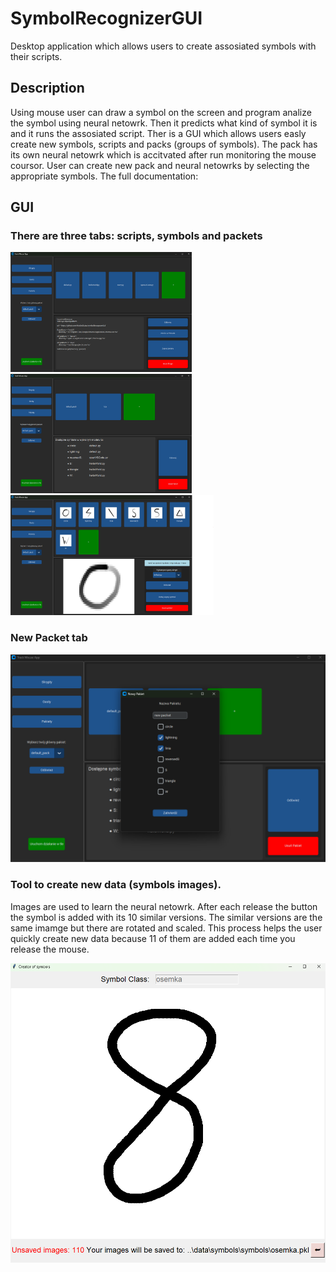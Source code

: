 # SymbolRecognizerGUI
Desktop application which allows users to create assosiated symbols with their scripts.

## Description
Using mouse user can draw a symbol on the screen and program analize the symbol using neural netowrk. Then it predicts what kind of symbol it is and it runs the assosiated script.
Ther is a GUI which allows users easly create new symbols, scripts and packs (groups of symbols). The pack has its own neural netowrk which is accitvated after run monitoring the mouse coursor.
User can create new pack and neural netowrks by selecting the appropriate symbols. The full documentation: 

## GUI

### There are three tabs: scripts, symbols and packets

<div>
  <img src="images/scripts.png" width="290"> 
  <img src="images/packets.png" width="290"> 
  <img src="images/symbols.png" width="325">
</div>

### New Packet tab

<img src="images/new_packet.png">

### Tool to create new data (symbols images).
Images are used to learn the neural netowrk. After each release the button the symbol is added with its 10 similar versions. The similar versions are the same imamge but there are rotated and scaled.
This process helps the user quickly create new data because 11 of them are added each time you release the mouse.

<img src="images/add-symbol.png">
